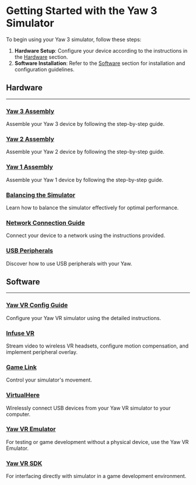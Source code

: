 # Getting Started with the Yaw 3 Simulator

To begin using your Yaw 3 simulator, follow these steps:

1. **Hardware Setup**: Configure your device according to the instructions in the [Hardware](#hardware) section.
2. **Software Installation**: Refer to the [Software](#software) section for installation and configuration guidelines.

## Hardware

-----------

### [Yaw 3 Assembly](hardware/yaw3/assembly.md)

Assemble your Yaw 3 device by following the step-by-step guide.

### [Yaw 2 Assembly](hardware/yaw2/assembly.md)

Assemble your Yaw 2 device by following the step-by-step guide.

### [Yaw 1 Assembly](hardware/yaw1/assembly.md)

Assemble your Yaw 1 device by following the step-by-step guide.

### [Balancing the Simulator](hardware/balance.md)

Learn how to balance the simulator effectively for optimal performance.

### [Network Connection Guide](hardware/connect.md)

Connect your device to a network using the instructions provided.

### [USB Peripherals](hardware/peripherals.md)

Discover how to use USB peripherals with your Yaw.

## Software

-----------

### [Yaw VR Config Guide](software/yawvrconfig.md)

Configure your Yaw VR simulator using the detailed instructions.

### [Infuse VR](software/infusevr.md)

Stream video to wireless VR headsets, configure motion compensation, and implement peripheral overlay.

### [Game Link](software/gamelink.md)

Control your simulator's movement.

### [VirtualHere](software/virtualhere.md)

Wirelessly connect USB devices from your Yaw VR simulator to your computer.

### [Yaw VR Emulator](software/yawvremu.md)

For testing or game development without a physical device, use the Yaw VR Emulator.

### [Yaw VR SDK](software/sdk.md)

For interfacing directly with simulator in a game development environment.